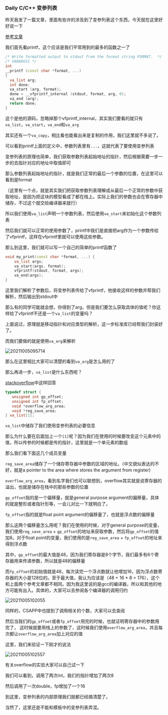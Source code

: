 ### Daily C/C++ 变参列表

昨天我发了一篇文章，里面有些许的涉及到了变参列表这个东西，今天就在这里好好说一下

[参考文章](https://juejin.cn/post/6844904103756185607)

我们首先看printf，这个应该是我们平常用到的最多的函数之一了

```cpp
/* Write formatted output to stdout from the format string FORMAT.  */
/* VARARGS1 */
int
__printf (const char *format, ...)
{
  va_list arg;
  int done;
  va_start (arg, format);
  done = __vfprintf_internal (stdout, format, arg, 0);
  va_end (arg);
  return done;
}
```

这个是他的源码，忽略掉那个vfprintf_internal，其实我们要看的就只有`va_list`，`va_start`，`va_end`和`va_arg`

其实还有一个`va_copy`，相比看也能看出来是复制的作用，我们这里就不多说了。

可以看到printf上面的定义中，参数列表里有`...`，这就代表了要使用变参列表

变参列表的原理也简单，我们获取参数列表起始地址的指针，然后根据需要一步一步的去指针对应的地址中取值即可

那么参数列表起始地址的指针，就是我们正常的最后一个参数的位置，在这里可以看到是format

（这里有一个点，就是其实我们把获取参数列表理解成从最后一个正常的参数中获取地址，是因为把这块的模型看成了都在栈上。实际上我们的参数也会在寄存器中储存，不过这个就交给编译器来就行）

所以我们使用`va_list`声明一个参数列表，然后使用`va_start`来初始化这个参数列表

然后我们就可以正常的使用参数了，printf中我们是直接把arg作为一个参数传给了vfprintf，这样在vfprintf里就可以使用这些参数。

那么到这里，我们就可以写一个自己的简单的printf函数了

```cpp
void my_print(const char *format, ...) {
    va_list args;
    va_start(args, format);
    vfprintf(stdout, format, args);
    va_end(args);
}
```

这里我们解析了参数后，将变参列表传给了vfprintf，他接收这样的参数并帮我们解析，然后输出到stdout中

那么有的同学可能就会想，你得到了arg，但是我们要怎么获取具体的值呢？你这样给了vfprintf不还是一个`va_list`的变量吗？

上面说过，原理就是移动指针和对应类型的解析，这一步标准库已经帮我们封装好了。

而我们要做的就是使用`va_arg`来解析

![20211005095714](https://picsheep.oss-cn-beijing.aliyuncs.com/pic/20211005095714.png)

那么在这里相比大家可以清楚的看到`va_arg`是怎么用的了

那么再进一步，`va_list`是什么东西呢？

[stackoverflow](https://stackoverflow.com/questions/4958384/what-is-the-format-of-the-x86-64-va-list-structure)中这样回答

```cpp
typedef struct {
   unsigned int gp_offset;
   unsigned int fp_offset;
   void *overflow_arg_area;
   void *reg_save_area;
} va_list[1];
```

`va_list`中储存了我们使用变参列表的必要信息

那么为什么要在后面加上一个`[1]`呢？因为我们在使用的时候要改变这个元素中的值，所以传参的时候都是传的指针，这里就是一个单元素的数组

那么我们看下面这几个成员变量

`reg_save_area`储存了一个储存寄存器中参数的区域的地址。（中文貌似表达的不好，就是a pointer to the area where stores the argument from register)

`overflow_arg_area`，看到名字我们也可以联想到，overflow其实就是说寄存器的溢出，也就是储存在栈中的那些参数的位置

`gp_offset`指的是一个偏移量，就是general purpose argument的偏移量，具体的就是整形或者指针形等，一会儿对比一下就明白了。

`fp_offset`指的就是float point argument的偏移量了，也就是浮点数的偏移量

那么这两个偏移量怎么用呢？我们在使用的时候，对于general purpose的变量，我们使用`reg_save_area` + `gp_offset`的地址来获取参数，然后将`gp_offset`的值加8。对于float point的变量，我们使用的是`reg_save_area` + `fp_offset`的地址来得到浮点数

其中，`gp_offset`的最大值是48，因为我们寄存器是8个字节，我们最多有6个寄存器用来传递参数，所以就是48的偏移量

而`fp_offset`的初始值就是48，每次读完一个浮点数就让他增加16，因为浮点数寄存器的大小是128位的。至于最大值，我认为应该是（48 + 16 * 8 = 176），这个和上面两个参考文章都不相同。因为我这里说的是gcc的编译器，所以和其他的地方可能有出入。具体的，大家可以去参阅各个编译器的调用归约

![20211005102055](https://picsheep.oss-cn-beijing.aliyuncs.com/pic/20211005102055.png)

同样的，CSAPP中也提到了调用相关的个数，大家可以去查阅

然后当我们的`gp_offset`或者`fp_offset`用完的时候，也就证明寄存器中的参数用完了， 这时候就要用栈上的参数了，这时候我们使用`overflow_arg_area`，并且每次都让`overflow_arg_area`加上对应的值

这里，我们来验证一下刚才的说法

![20211005102557](https://picsheep.oss-cn-beijing.aliyuncs.com/pic/20211005102557.png)

有关overflow的实验大家可以自己试一下

我们可以看到，调用了两次int，我们的指针增加了两次8

然后调用了一次double，fp增加了一个16

到这里，变参列表的内部原理我们就都已经搞清楚了。

当然了，这里还是不能和模板中的变参列表弄混。